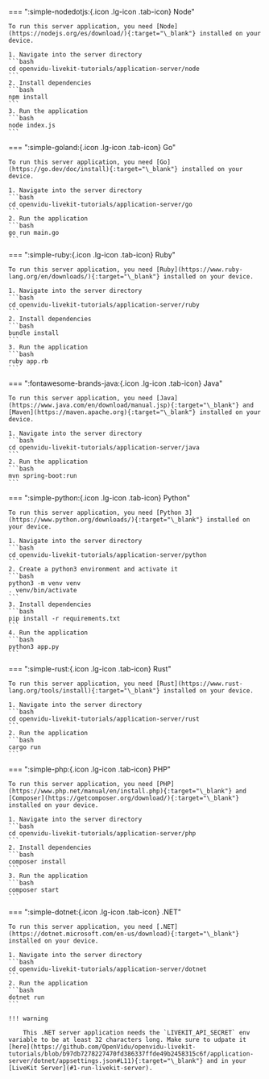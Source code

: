 === ":simple-nodedotjs:{.icon .lg-icon .tab-icon} Node"

    To run this server application, you need [Node](https://nodejs.org/es/download/){:target="\_blank"} installed on your device.

    1. Navigate into the server directory
    ```bash
    cd openvidu-livekit-tutorials/application-server/node
    ```
    2. Install dependencies
    ```bash
    npm install
    ```
    3. Run the application
    ```bash
    node index.js
    ```

=== ":simple-goland:{.icon .lg-icon .tab-icon} Go"

    To run this server application, you need [Go](https://go.dev/doc/install){:target="\_blank"} installed on your device.

    1. Navigate into the server directory
    ```bash
    cd openvidu-livekit-tutorials/application-server/go
    ```
    2. Run the application
    ```bash
    go run main.go
    ```

=== ":simple-ruby:{.icon .lg-icon .tab-icon} Ruby"

    To run this server application, you need [Ruby](https://www.ruby-lang.org/en/downloads/){:target="\_blank"} installed on your device.

    1. Navigate into the server directory
    ```bash
    cd openvidu-livekit-tutorials/application-server/ruby
    ```
    2. Install dependencies
    ```bash
    bundle install
    ```
    3. Run the application
    ```bash
    ruby app.rb
    ```

=== ":fontawesome-brands-java:{.icon .lg-icon .tab-icon} Java"

    To run this server application, you need [Java](https://www.java.com/en/download/manual.jsp){:target="\_blank"} and [Maven](https://maven.apache.org){:target="\_blank"} installed on your device.

    1. Navigate into the server directory
    ```bash
    cd openvidu-livekit-tutorials/application-server/java
    ```
    2. Run the application
    ```bash
    mvn spring-boot:run
    ```

=== ":simple-python:{.icon .lg-icon .tab-icon} Python"

    To run this server application, you need [Python 3](https://www.python.org/downloads/){:target="\_blank"} installed on your device.

    1. Navigate into the server directory
    ```bash
    cd openvidu-livekit-tutorials/application-server/python
    ```
    2. Create a python3 environment and activate it
    ```bash
    python3 -m venv venv
    . venv/bin/activate
    ```
    3. Install dependencies
    ```bash
    pip install -r requirements.txt
    ```
    4. Run the application
    ```bash
    python3 app.py
    ```

=== ":simple-rust:{.icon .lg-icon .tab-icon} Rust"

    To run this server application, you need [Rust](https://www.rust-lang.org/tools/install){:target="\_blank"} installed on your device.

    1. Navigate into the server directory
    ```bash
    cd openvidu-livekit-tutorials/application-server/rust
    ```
    2. Run the application
    ```bash
    cargo run
    ```

=== ":simple-php:{.icon .lg-icon .tab-icon} PHP"

    To run this server application, you need [PHP](https://www.php.net/manual/en/install.php){:target="\_blank"} and [Composer](https://getcomposer.org/download/){:target="\_blank"} installed on your device.

    1. Navigate into the server directory
    ```bash
    cd openvidu-livekit-tutorials/application-server/php
    ```
    2. Install dependencies
    ```bash
    composer install
    ```
    3. Run the application
    ```bash
    composer start
    ```

=== ":simple-dotnet:{.icon .lg-icon .tab-icon} .NET"

    To run this server application, you need [.NET](https://dotnet.microsoft.com/en-us/download){:target="\_blank"} installed on your device.

    1. Navigate into the server directory
    ```bash
    cd openvidu-livekit-tutorials/application-server/dotnet
    ```
    2. Run the application
    ```bash
    dotnet run
    ```

    !!! warning

        This .NET server application needs the `LIVEKIT_API_SECRET` env variable to be at least 32 characters long. Make sure to udpate it [here](https://github.com/OpenVidu/openvidu-livekit-tutorials/blob/b97db7278227470fd386337ffde49b2458315c6f/application-server/dotnet/appsettings.json#L11){:target="\_blank"} and in your [LiveKit Server](#1-run-livekit-server).
